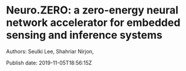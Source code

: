 # Neuro.ZERO: a zero-energy neural network accelerator for embedded sensing and inference systems

Authors: Seulki Lee, Shahriar Nirjon, 



Publish date: 2019-11-05T18:56:15Z

